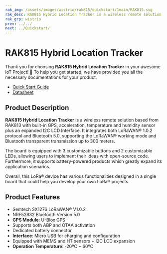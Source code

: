 ```yaml
---
rak_img: /assets/images/wistrio/rak815/quickstart/1main/RAK815.svg
rak_desc: RAK815 Hybrid Location Tracker is a wireless remote solution based from RAK813 with built-in GPS, acceleration, temperature and humidity sensor plus an expanded I2C LCD Interface.
rak_grp: wistrio
prev: ../../
next: ../Quickstart/
---
```


# RAK815 Hybrid Location Tracker

Thank you for choosing **RAK815 Hybrid Location Tracker** in your awesome IoT Project! 🎉 To help you get started, we have provided you all the necessary documentations for your product.

* [Quick Start Guide](../Quickstart/)
* [Datasheet](../Datasheet/)

<!-- <rk-img
  src="/assets/images/wistrio/rak815/quickstart/1main/rak815-overview.jpg"
  width="60%"
  figure-number="1"
  caption="RAK815 Hybrid Location Tracker"
/> -->

## Product Description

**RAK815 Hybrid Location Tracker** is a wireless remote solution based from RAK813 with built-in GPS, acceleration, temperature and humidity sensor plus an expanded I2C LCD Interface. It integrates both LoRaWAN® 1.0.2 protocol and Bluetooth 5.0, supporting the LoRaWAN® working mode and Bluetooth transparent transmission up to 300 meters.

The board is equipped with 3 customizable buttons and 2 customizable LEDs, allowing users to implement their ideas with open-source code. Furthermore, it supports battery-powered products which greatly expand its application scenarios.

Overall, this LoRa® device has various functionalities designed in a single board that could help you develop your own LoRa® projects.

<!-- <rk-btn
  src="/Product-Categories/WisTrio/RAK815/Quickstart/"
  label="Get Started with RAK815 Hybrid Location Tracker"
/> -->

## Product Features

- Semtech SX1276 LoRaWAN® V1.0.2
- NRF52832 Bluetooth Version 5.0
- **GPS Module**: U-Blox GPS
- Supports both ABP and OTAA activation
- Dedicated battery connector
- **Interface**: Micro USB for charging and configuration
- Equipped with MEMS and HT sensors + I2C LCD expansion
- **Operation Temperature**: -20ºC ~ 60ºC
